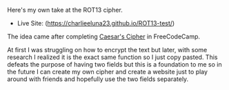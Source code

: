 Here's my own take at the ROT13 cipher.

- Live Site: (https://charlieeluna23.github.io/ROT13-test/)

The idea came after completing [Caesar's Cipher](https://www.freecodecamp.org/learn/javascript-algorithms-and-data-structures/javascript-algorithms-and-data-structures-projects/caesars-cipher) in FreeCodeCamp.

At first I was struggling on how to encrypt the text but later, with some research I realized it is the exact same function so I just copy pasted. This defeats the purpose of having two fields but this is a foundation to me so in the future I can create my own cipher and create a website just to play around with friends and hopefully use the two fields separately.
